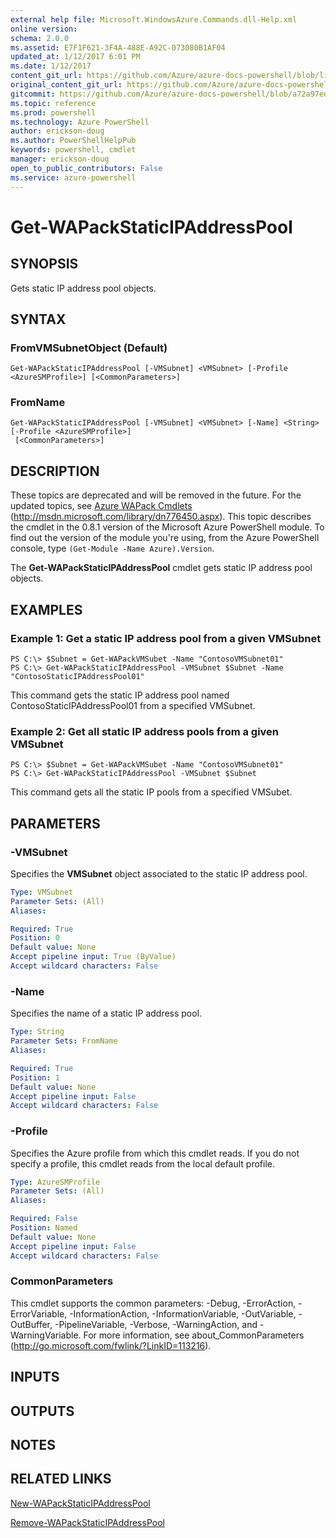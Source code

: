 ```yaml
---
external help file: Microsoft.WindowsAzure.Commands.dll-Help.xml
online version: 
schema: 2.0.0
ms.assetid: E7F1F621-3F4A-488E-A92C-073080B1AF04
updated_at: 1/12/2017 6:01 PM
ms.date: 1/12/2017
content_git_url: https://github.com/Azure/azure-docs-powershell/blob/live/azureps-cmdlets-docs/ServiceManagement/Azure.Compute/v3.0.0/Get-WAPackStaticIPAddressPool.md
original_content_git_url: https://github.com/Azure/azure-docs-powershell/blob/live/azureps-cmdlets-docs/ServiceManagement/Azure.Compute/v3.0.0/Get-WAPackStaticIPAddressPool.md
gitcommit: https://github.com/Azure/azure-docs-powershell/blob/a72a97ed452f82624cbe43d1ad240418d55beae2/azureps-cmdlets-docs/ServiceManagement/Azure.Compute/v3.0.0/Get-WAPackStaticIPAddressPool.md
ms.topic: reference
ms.prod: powershell
ms.technology: Azure PowerShell
author: erickson-doug
ms.author: PowerShellHelpPub
keywords: powershell, cmdlet
manager: erickson-doug
open_to_public_contributors: False
ms.service: azure-powershell
---
```


# Get-WAPackStaticIPAddressPool

## SYNOPSIS
Gets static IP address pool objects.

## SYNTAX

### FromVMSubnetObject (Default)
```
Get-WAPackStaticIPAddressPool [-VMSubnet] <VMSubnet> [-Profile <AzureSMProfile>] [<CommonParameters>]
```

### FromName
```
Get-WAPackStaticIPAddressPool [-VMSubnet] <VMSubnet> [-Name] <String> [-Profile <AzureSMProfile>]
 [<CommonParameters>]
```

## DESCRIPTION
These topics are deprecated and will be removed in the future.
For the updated topics, see  [Azure WAPack Cmdlets](http://msdn.microsoft.com/library/dn776450.aspx) (http://msdn.microsoft.com/library/dn776450.aspx).
This topic describes the cmdlet in the 0.8.1 version of the Microsoft Azure PowerShell module.
To find out the version of the module you're using, from the Azure PowerShell console, type `(Get-Module -Name Azure).Version`.

The **Get-WAPackStaticIPAddressPool** cmdlet gets static IP address pool objects.

## EXAMPLES

### Example 1: Get a static IP address pool from a given VMSubnet
```
PS C:\> $Subnet = Get-WAPackVMSubet -Name "ContosoVMSubnet01"
PS C:\> Get-WAPackStaticIPAddressPool -VMSubnet $Subnet -Name "ContosoStaticIPAddressPool01"
```

This command gets the static IP address pool named ContosoStaticIPAddressPool01 from a specified VMSubnet.

### Example 2: Get all static IP address pools from a given VMSubnet
```
PS C:\> $Subnet = Get-WAPackVMSubet -Name "ContosoVMSubnet01"
PS C:\> Get-WAPackStaticIPAddressPool -VMSubnet $Subnet
```

This command gets all the static IP pools from a specified VMSubet.

## PARAMETERS

### -VMSubnet
Specifies the **VMSubnet** object associated to the static IP address pool.

```yaml
Type: VMSubnet
Parameter Sets: (All)
Aliases: 

Required: True
Position: 0
Default value: None
Accept pipeline input: True (ByValue)
Accept wildcard characters: False
```

### -Name
Specifies the name of a static IP address pool.

```yaml
Type: String
Parameter Sets: FromName
Aliases: 

Required: True
Position: 1
Default value: None
Accept pipeline input: False
Accept wildcard characters: False
```

### -Profile
Specifies the Azure profile from which this cmdlet reads.
If you do not specify a profile, this cmdlet reads from the local default profile.

```yaml
Type: AzureSMProfile
Parameter Sets: (All)
Aliases: 

Required: False
Position: Named
Default value: None
Accept pipeline input: False
Accept wildcard characters: False
```

### CommonParameters
This cmdlet supports the common parameters: -Debug, -ErrorAction, -ErrorVariable, -InformationAction, -InformationVariable, -OutVariable, -OutBuffer, -PipelineVariable, -Verbose, -WarningAction, and -WarningVariable. For more information, see about_CommonParameters (http://go.microsoft.com/fwlink/?LinkID=113216).

## INPUTS

## OUTPUTS

## NOTES

## RELATED LINKS

[New-WAPackStaticIPAddressPool](xref:ServiceManagement/Azure.Compute/v3.0.0/New-WAPackStaticIPAddressPool.md)

[Remove-WAPackStaticIPAddressPool](xref:ServiceManagement/Azure.Compute/v3.0.0/Remove-WAPackStaticIPAddressPool.md)


